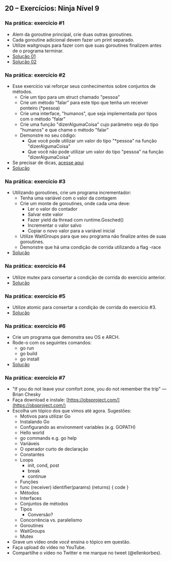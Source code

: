 ## 20 – Exercícios: Ninja Nível 9

### Na prática: exercício #1

- Alem da goroutine principal, crie duas outras goroutines.
- Cada goroutine adicional devem fazer um print separado.
- Utilize waitgroups para fazer com que suas goroutines finalizem antes de o programa terminar.
- [Solução 01](https://github.com/ellenkorbes/aprendago/blob/master/c%C3%B3digo/20_exercicios-ninja-9/01_foda/main_foda.go)
- [Solução 02](https://github.com/ellenkorbes/aprendago/blob/master/c%C3%B3digo/20_exercicios-ninja-9/01_moleza/main_moleza.go)

### Na prática: exercício #2

- Esse exercício vai reforçar seus conhecimentos sobre conjuntos de métodos.
    - Crie um tipo para um struct chamado "pessoa"
    - Crie um método "falar" para este tipo que tenha um receiver ponteiro (*pessoa)
    - Crie uma interface, "humanos", que seja implementada por tipos com o método "falar"
    - Crie uma função "dizerAlgumaCoisa" cujo parâmetro seja do tipo "humanos" e que chame o método "falar"
    - Demonstre no seu código:
        - Que você pode utilizar um valor do tipo "*pessoa" na função "dizerAlgumaCoisa"
        - Que você não pode utilizar um valor do tipo "pessoa" na função "dizerAlgumaCoisa"
- Se precisar de dicas, [acesse aqui](https://gobyexample.com/interfaces)
- [Solução](https://github.com/ellenkorbes/aprendago/blob/master/c%C3%B3digo/20_exercicios-ninja-9/02/main.go)

### Na prática: exercício #3

- Utilizando goroutines, crie um programa incrementador:
    - Tenha uma variável com o valor da contagem
    - Crie um monte de goroutines, onde cada uma deve:
        - Ler o valor do contador
        - Salvar este valor
        - Fazer yield da thread com runtime.Gosched()
        - Incrementar o valor salvo
        - Copiar o novo valor para a variável inicial
    - Utilize WaitGroups para que seu programa não finalize antes de suas goroutines.
    - Demonstre que há uma condição de corrida utilizando a flag -race
- [Solução](https://github.com/ellenkorbes/aprendago/blob/master/c%C3%B3digo/20_exercicios-ninja-9/03/main.go)

### Na prática: exercício #4

- Utilize mutex para consertar a condição de corrida do exercício anterior.
- [Solução](https://github.com/ellenkorbes/aprendago/blob/master/c%C3%B3digo/20_exercicios-ninja-9/04/main.go)

### Na prática: exercício #5

- Utilize atomic para consertar a condição de corrida do exercício #3.
- [Solução](https://github.com/ellenkorbes/aprendago/blob/master/c%C3%B3digo/20_exercicios-ninja-9/05/main.go)

### Na prática: exercício #6

- Crie um programa que demonstra seu OS e ARCH.
- Rode-o com os seguintes comandos:
    - go run
    - go build
    - go install
- [Solução](https://github.com/ellenkorbes/aprendago/blob/master/c%C3%B3digo/20_exercicios-ninja-9/06/main.go)

### Na prática: exercício #7

- "If you do not leave your comfort zone, you do not remember the trip" — Brian Chesky
- Faça download e instale: [https://obsproject.com/](https://obsproject.com/)
- Escolha um tópico dos que vimos até agora. Sugestões:
    - Motivos para utilizar Go
    - Instalando Go
    - Configurando as environment variables (e.g. GOPATH)
    - Hello world
    - go commands e.g. go help
    - Variáveis
    - O operador curto de declaração
    - Constantes
    - Loops
        - init, cond, post
        - break
        - continue
    - Funções
    - func (receiver) identifier(params) (returns) { code }
    - Métodos
    - Interfaces
    - Conjuntos de métodos
    - Tipos
        - Conversão?
    - Concorrência vs. paralelismo
    - Goroutines
    - WaitGroups
    - Mutex
- Grave um vídeo onde *você* ensina o tópico em questão.
- Faça upload do vídeo no YouTube.
- Compartilhe o vídeo no Twitter e me marque no tweet (@ellenkorbes).
